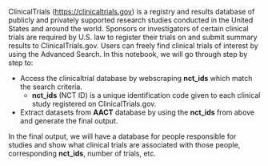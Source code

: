 ClinicalTrials (https://clinicaltrials.gov) is a registry and results database of publicly and privately supported research studies conducted in the United States and around the world. Sponsors or investigators of certain clinical trials are required by U.S. law to register their trials on and submit summary results to ClinicalTrials.gov. Users can freely find clinical trials of interest by using the Advanced Search. In this notebook, we will go through step by step to:

- Access the clinicaltrial database by webscraping **nct_ids** which match the search criteria. 
    - **nct_ids** (NCT ID) is a unique identification code given to each clinical study registered on ClinicalTrials.gov.
- Extract datasets from **AACT** database by using the **nct_ids** from above and generate the final output.

In the final output, we will have a database for people responsible for studies and show what clinical trials are associated with those people, corresponding **nct_ids**, number of trials, etc. 
